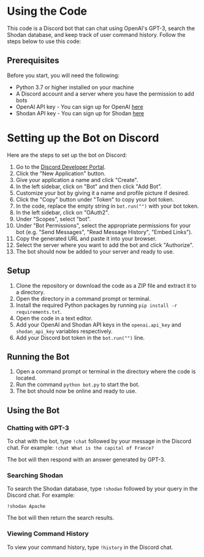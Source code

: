 # Using the Code

This code is a Discord bot that can chat using OpenAI's GPT-3, search the Shodan database, and keep track of user command history. Follow the steps below to use this code:

## Prerequisites

Before you start, you will need the following:

- Python 3.7 or higher installed on your machine
- A Discord account and a server where you have the permission to add bots
- OpenAI API key - You can sign up for OpenAI [here](https://beta.openai.com/signup/)
- Shodan API key - You can sign up for Shodan [here](https://account.shodan.io/register)

# Setting up the Bot on Discord

Here are the steps to set up the bot on Discord:

1. Go to the [Discord Developer Portal](https://discord.com/developers/applications).
2. Click the "New Application" button.
3. Give your application a name and click "Create".
4. In the left sidebar, click on "Bot" and then click "Add Bot".
5. Customize your bot by giving it a name and profile picture if desired.
6. Click the "Copy" button under "Token" to copy your bot token.
7. In the code, replace the empty string in `bot.run("")` with your bot token.
8. In the left sidebar, click on "OAuth2".
9. Under "Scopes", select "bot".
10. Under "Bot Permissions", select the appropriate permissions for your bot (e.g. "Send Messages", "Read Message History", "Embed Links").
11. Copy the generated URL and paste it into your browser.
12. Select the server where you want to add the bot and click "Authorize".
13. The bot should now be added to your server and ready to use.

## Setup

1. Clone the repository or download the code as a ZIP file and extract it to a directory.
2. Open the directory in a command prompt or terminal.
3. Install the required Python packages by running `pip install -r requirements.txt`.
4. Open the code in a text editor.
5. Add your OpenAI and Shodan API keys in the `openai.api_key` and `shodan_api_key` variables respectively.
6. Add your Discord bot token in the `bot.run("")` line.

## Running the Bot

1. Open a command prompt or terminal in the directory where the code is located.
2. Run the command `python bot.py` to start the bot.
3. The bot should now be online and ready to use.

## Using the Bot

### Chatting with GPT-3

To chat with the bot, type `!chat` followed by your message in the Discord chat. For example:
`!chat What is the capital of France?`

The bot will then respond with an answer generated by GPT-3.

### Searching Shodan

To search the Shodan database, type `!shodan` followed by your query in the Discord chat. For example:

`!shodan Apache`

The bot will then return the search results.

### Viewing Command History

To view your command history, type `!history` in the Discord chat.




